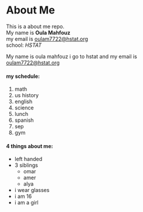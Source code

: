 # About Me

This is a about me repo.   
My name is **Oula Mahfouz**  
my email is oulam7722@hstat.org  
school: _HSTAT_  

My name is oula mahfouz i go to hstat and my email is oulam7722@hstat.org  


#### my schedule:  
1. math  
2. us history  
3. english  
4. science  
5. lunch  
6. spanish  
7. sep  
8. gym  

#### 4 things about me: 

* left handed
* 3 siblings
    * omar
    * amer
    * alya
* i wear glasses
* i am 16
* i am a girl
